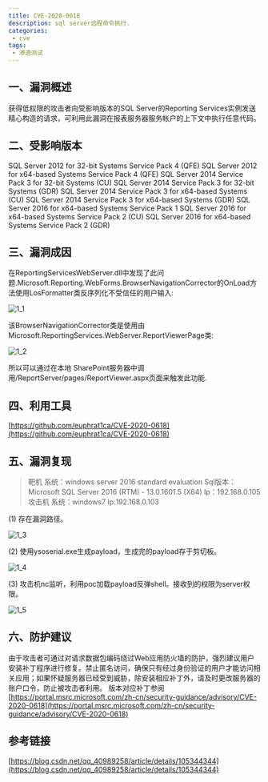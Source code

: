 ```yaml
---
title: CVE-2020-0618
description: sql server远程命令执行.
categories:
 - cve
tags: 
 - 渗透测试
---
```


## 一、漏洞概述

获得低权限的攻击者向受影响版本的SQL Server的Reporting Services实例发送精心构造的请求，可利用此漏洞在报表服务器服务帐户的上下文中执行任意代码。

## 二、受影响版本

SQL Server 2012 for 32-bit Systems Service Pack 4 (QFE)
SQL Server 2012 for x64-based Systems Service Pack 4 (QFE)
SQL Server 2014 Service Pack 3 for 32-bit Systems (CU)
SQL Server 2014 Service Pack 3 for 32-bit Systems (GDR)
SQL Server 2014 Service Pack 3 for x64-based Systems (CU)
SQL Server 2014 Service Pack 3 for x64-based Systems (GDR)
SQL Server 2016 for x64-based Systems Service Pack 1
SQL Server 2016 for x64-based Systems Service Pack 2 (CU)
SQL Server 2016 for x64-based Systems Service Pack 2 (GDR)

## 三、漏洞成因

在ReportingServicesWebServer.dll中发现了此问题.Microsoft.Reporting.WebForms.BrowserNavigationCorrector的OnLoad方法使用LosFormatter类反序列化不受信任的用户输入:

![1_1](https://yui77111.github.io/assets/images/article/cve/1_1.png)

该BrowserNavigationCorrector类是使用由Microsoft.ReportingServices.WebServer.ReportViewerPage类:

![1_2](https://yui77111.github.io/assets/images/article/cve/1_2.png)

所以可以通过在本地 SharePoint服务器中调用/ReportServer/pages/ReportViewer.aspx页面来触发此功能.

## 四、利用工具

[https://github.com/euphrat1ca/CVE-2020-0618](https://github.com/euphrat1ca/CVE-2020-0618)

## 五、漏洞复现

>靶机
>系统：windows server 2016 standard evaluation
>Sql版本：Microsoft SQL Server 2016 (RTM) - 13.0.1601.5 (X64)
>Ip：192.168.0.105
>攻击机
>系统：windows7
>Ip:192.168.0.103

(1) 存在漏洞路径。

![1_3](https://yui77111.github.io/assets/images/article/cve/1_3.png)

(2) 使用ysoserial.exe生成payload，生成完的payload存于剪切板。

![1_4](https://yui77111.github.io/assets/images/article/cve/1_4.png)

(3)	攻击机nc监听，利用poc加载payload反弹shell。接收到的权限为server权限。

![1_5](https://yui77111.github.io/assets/images/article/cve/1_5.png)

## 六、防护建议

由于攻击者可通过对请求数据包编码绕过Web应用防火墙的防护，强烈建议用户安装补丁程序进行修复。禁止匿名访问，确保只有经过身份验证的用户才能访问相关应用；如果怀疑服务器已经受到威胁，除安装相应补丁外，请及时更改服务器的账户口令，防止被攻击者利用。
版本对应补丁参阅
[https://portal.msrc.microsoft.com/zh-cn/security-guidance/advisory/CVE-2020-0618](https://portal.msrc.microsoft.com/zh-cn/security-guidance/advisory/CVE-2020-0618)

## 参考链接

[https://blog.csdn.net/qq_40989258/article/details/105344344](https://blog.csdn.net/qq_40989258/article/details/105344344)